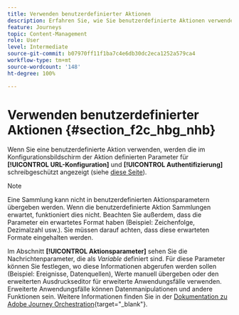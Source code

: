 ```yaml
---
title: Verwenden benutzerdefinierter Aktionen
description: Erfahren Sie, wie Sie benutzerdefinierte Aktionen verwenden
feature: Journeys
topic: Content-Management
role: User
level: Intermediate
source-git-commit: b07970ff11f1ba7c4e6db30dc2eca1252a579ca4
workflow-type: tm+mt
source-wordcount: '148'
ht-degree: 100%

---
```


# Verwenden benutzerdefinierter Aktionen {#section_f2c_hbg_nhb}

Wenn Sie eine benutzerdefinierte Aktion verwenden, werden die im Konfigurationsbildschirm der Aktion definierten Parameter für **[!UICONTROL URL-Konfiguration]** und **[!UICONTROL Authentifizierung]** schreibgeschützt angezeigt (siehe [diese Seite](../action/about-custom-action-configuration.md)).

>[!NOTE]
>
>Eine Sammlung kann nicht in benutzerdefinierten Aktionsparametern übergeben werden. Wenn die benutzerdefinierte Aktion Sammlungen erwartet, funktioniert dies nicht. Beachten Sie außerdem, dass die Parameter ein erwartetes Format haben (Beispiel: Zeichenfolge, Dezimalzahl usw.). Sie müssen darauf achten, dass diese erwarteten Formate eingehalten werden.

Im Abschnitt **[!UICONTROL Aktionsparameter]** sehen Sie die Nachrichtenparameter, die als _Variable_ definiert sind. Für diese Parameter können Sie festlegen, wo diese Informationen abgerufen werden sollen (Beispiel: Ereignisse, Datenquellen), Werte manuell übergeben oder den erweiterten Ausdruckseditor für erweiterte Anwendungsfälle verwenden. Erweiterte Anwendungsfälle können Datenmanipulationen und andere Funktionen sein. Weitere Informationen finden Sie in der [Dokumentation zu Adobe Journey Orchestration](https://experienceleague.adobe.com/docs/journeys/using/building-advanced-conditions-journeys/expressionadvanced.html?lang=de){target=&quot;_blank&quot;}.
